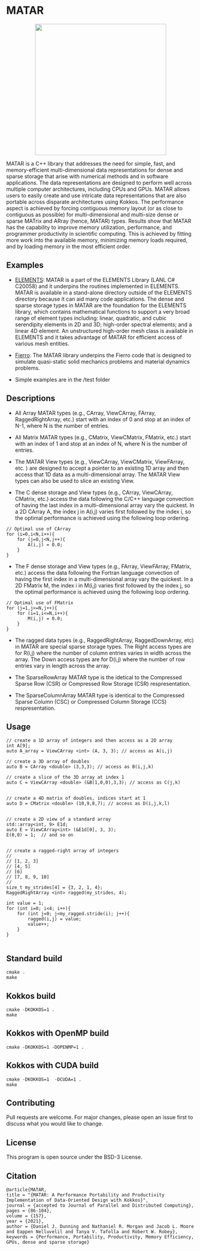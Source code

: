 # MATAR
<p align="center"><img src="https://github.com/lanl/MATAR/blob/main/MATAR_Logo.png" width="350">

MATAR is a C++ library that addresses the need for simple, fast, and memory-efficient multi-dimensional data representations for dense and sparse storage that arise with numerical methods and in software applications. The data representations are designed to perform well across multiple computer architectures, including CPUs and GPUs. MATAR allows users to easily create and use intricate data representations that are also portable across disparate architectures using Kokkos. The performance aspect is achieved by forcing contiguous memory layout (or as close to contiguous as possible) for multi-dimensional and multi-size dense or sparse MATrix and ARray (hence, MATAR) types. Results show that MATAR has the capability to improve memory utilization, performance, and programmer productivity in scientific computing. This is achieved by fitting more work into the available memory, minimizing memory loads required, and by loading memory in the most efficient order. 


## Examples
* [ELEMENTS](https://github.com/lanl/ELEMENTS/):   MATAR is a part of the ELEMENTS Library (LANL C# C20058) and it underpins the routines implemented in ELEMENTS.  MATAR is available in a stand-alone directory outside of the ELEMENTS directory because it can aid many code applications.  The dense and sparse storage types in MATAR are the foundation for the ELEMENTS library, which contains mathematical functions to support a very broad range of element types including: linear, quadratic, and cubic serendipity elements in 2D and 3D; high-order spectral elements; and a linear 4D element. An unstructured high-order mesh class is available in ELEMENTS and it takes advantage of MATAR for efficient access of various mesh entities. 

* [Fierro](https://github.com/lanl/Fierro): The MATAR library underpins the Fierro code that is designed to simulate quasi-static solid mechanics problems and material dynamics problems.  
    
* Simple examples are in the /test folder

## Descriptions

* All Array MATAR types (e.g., CArray, ViewCArray, FArray, RaggedRightArray, etc.) start with an index of 0 and stop at an index of N-1, where N is the number of entries.  

* All Matrix MATAR types  (e.g., CMatrix, ViewCMatrix, FMatrix, etc.)  start with an index of 1 and stop at an index of N, where N is the number of entries. 

* The MATAR View types (e.g., ViewCArray, ViewCMatrix, ViewFArray, etc. ) are designed to accept a pointer to an existing 1D array and then access that 1D data as a multi-dimensional array.  The MATAR View types can also be used to slice an existing View.  

* The C dense storage and View types (e.g., CArray, ViewCArray, CMatrix, etc.) access the data following the C/C++ language convection of having the last index in a multi-dimensional array vary the quickest.  In a 2D CArray A, the index j in A(i,j) varies first followed by the index i, so the optimal performance is achieved using the following loop ordering.
```
// Optimal use of CArray
for (i=0,i<N,i++){
    for (j=0,j<N,j++){
        A(i,j) = 0.0;
    }
}
```

* The F dense storage and View types (e.g., FArray, ViewFArray, FMatrix, etc.) access the data following the Fortran language convection of having the first index in a multi-dimensional array vary the quickest.  In a 2D FMatrix M, the index i in M(i,j) varies first followed by the index j, so the optimal performance is achieved using the following loop ordering.

```
// Optimal use of FMatrix
for (j=1,j<=N,j++){
    for (i=1,i<=N,i++){
        M(i,j) = 0.0;
    }
}
```

* The ragged data types (e.g., RaggedRightArray, RaggedDownArray, etc) in MATAR are special sparse storage types.  The Right access types are for R(i,j) where the number of column entries varies in width across the array.  The Down access types are for D(i,j) where the number of row entries vary in length across the array.

* The SparseRowArray MATAR type is the idetical to the Compressed Sparse Row (CSR) or Compressed Row Storage (CSR) respresentation.

* The SparseColumnArray MATAR type is identical to the Compressed Sparse Column (CSC) or Compressed Column Storage (CCS) respresentation.


## Usage
```
// create a 1D array of integers and then access as a 2D array
int A[9];
auto A_array = ViewCArray <int> (A, 3, 3); // access as A(i,j) 

// create a 3D array of doubles
auto B = CArray <double> (3,3,3); // access as B(i,j,k)

// create a slice of the 3D array at index 1
auto C = ViewCArray <double> (&B(1,0,0),3,3); // access as C(j,k)


// create a 4D matrix of doubles, indices start at 1 
auto D = CMatrix <double> (10,9,8,7); // access as D(i,j,k,l)


// create a 2D view of a standard array
std::array<int, 9> E1d;
auto E = ViewCArray<int> (&E1d[0], 3, 3);
E(0,0) = 1;  // and so on


// create a ragged-right array of integers
//
// [1, 2, 3]
// [4, 5]
// [6]
// [7, 8, 9, 10]
//
size_t my_strides[4] = {3, 2, 1, 4};
RaggedRightArray <int> ragged(my_strides, 4);
    
int value = 1;
for (int i=0; i<4; i++){
    for (int j=0; j<my_ragged.stride(i); j++){
        ragged(i,j) = value;
        value++;
    }
}


```

## Standard build
```
cmake .
make
```

## Kokkos build
```
cmake -DKOKKOS=1 .
make
```

## Kokkos with OpenMP build
```
cmake -DKOKKOS=1 -DOPENMP=1 .
```
    
## Kokkos with CUDA build
```
cmake -DKOKKOS=1  -DCUDA=1 .
make
```


## Contributing
Pull requests are welcome. For major changes, please open an issue first to discuss what you would like to change.


## License
This program is open source under the BSD-3 License.

## Citation
```
@article{MATAR,
title = "{MATAR: A Performance Portability and Productivity Implementation of Data-Oriented Design with Kokkos}",
journal = {accepted to Journal of Parallel and Distributed Computing},
pages = {86-104},
volume = {157},
year = {2021},
author = {Daniel J. Dunning and Nathaniel R. Morgan and Jacob L. Moore and Eappen Nelluvelil and Tanya V. Tafolla and Robert W. Robey},
keywords = {Performance, Portability, Productivity, Memory Efficiency, GPUs, dense and sparse storage}
```

